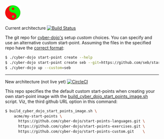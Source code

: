 
<img src="https://raw.githubusercontent.com/cyber-dojo/nginx/master/images/home_page_logo.png" alt="cyber-dojo yin/yang logo" width="50px" height="50px"/>

Current architecture
[![Build Status](https://travis-ci.org/cyber-dojo/start-points-custom.svg?branch=master)](https://travis-ci.org/cyber-dojo/start-points-custom)

The git repo for [cyber-dojo's](https://github.com/cyber-dojo/web)
setup <em>custom</em> choices.
You can specify and use an alternative custom start-point.
Assuming the files in the specified repo have the
[correct format](http://blog.cyber-dojo.org/2016/08/creating-your-own-start-points.html):

```bash
$ ./cyber-dojo start-point create --help
$ ./cyber-dojo start-point create seb --git=https://github.com/seb/start-points-custom.git
$ ./cyber-dojo up --custom=seb
```

- - - -
New architecture (not live yet)
[![CircleCI](https://circleci.com/gh/cyber-dojo/start-points-custom.svg?style=svg)](https://circleci.com/gh/cyber-dojo/start-points-custom)

This repo specifies the the default custom start-points when
creating your own start-point image with the
[build_cyber_dojo_start_points_image.sh](../build_cyber_dojo_start_point_image.sh)
script. Viz, the third github URL option in this command:

```bash
$ build_cyber_dojo_start_points_image.sh \
    acme/my-start-points \
      https://github.com/cyber-dojo/start-points-languages.git \
      https://github.com/cyber-dojo/start-points-exercises.git \
      https://github.com/cyber-dojo/start-points-custom.git    \
```
